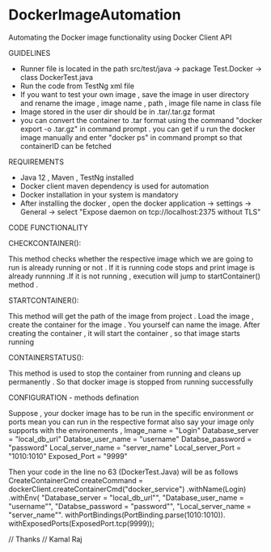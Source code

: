# DockerImageAutomation
Automating the Docker image functionality using Docker Client API

GUIDELINES 

- Runner file is located in the path src/test/java -> package Test.Docker -> class DockerTest.java
- Run the code from TestNg xml file 
- If you want to test your own image , save the image in user directory and rename the image , image name , path , image file name in class file 
- Image stored in the user dir should be in .tar/.tar.gz format 
- you can convert the container to .tar format using the command "docker export <ContainerID> -o .tar.gz" in command prompt . <ContainerID> you can get if u run the docker image manually and enter "docker ps" in command prompt so that containerID can be fetched


REQUIREMENTS 
- Java 12 , Maven , TestNg installed 
- Docker client maven dependency is used for automation
- Docker installation in your system is mandatory 
- After installing the docker , open the docker application -> settings -> General -> select "Expose daemon on tcp://localhost:2375 without TLS"


CODE FUNCTIONALITY 

CHECKCONTAINER():

This method checks whether the respective image which we are going to run is already running or not . If it is running code stops and print image is already runnning .If it is not running , execution will jump to startContainer() method . 

STARTCONTAINER():

This method will get the path of the image from project .
Load the image , create the container for the image . You yourself can name the image.
After creating the container , it will start the container , so that image starts running 

CONTAINERSTATUS():

This method is used to stop the container from running and cleans up permanently .
So that docker image is stopped from running successfully

CONFIGURATION - methods defination

Suppose , your docker image has to be run in the specific environment or ports mean you can run in the respective format also 
say your image only supports with the environements ,
Image_name = "Login"
Database_server = "local_db_url"
Databse_user_name = "username"
Databse_password = "password"
Local_server_name = "server_name"
Local_server_Port =  "1010:1010"
Exposed_Port = "9999"

Then your code in the line no 63 (DockerTest.Java) will be as follows 
CreateContainerCmd createCommand = dockerClient.createContainerCmd("docker_service")
	                                .withName(Login)
								                  .withEnv(
							                	  "Database_server = "local_db_url"",
						                		  "Database_user_name = "username"",
						                      "Databse_password = "password"",
								                  "Local_server_name = "server_name"".
								                   withPortBindings(PortBinding.parse(1010:1010)).
								                   withExposedPorts(ExposedPort.tcp(9999));
	
  
  
// Thanks
// Kamal Raj								
								   



